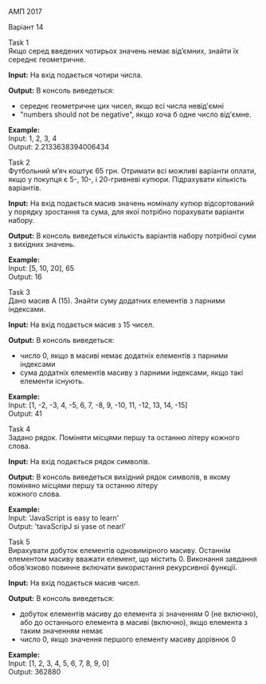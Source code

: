 АМП 2017

Варіант 14  

Task 1  
Якщо серед введених чотирьох значень немає від’ємних, знайти їх середнє геометричне.  

__Input:__ На вхід подається чотири числа.  

__Output:__ В консоль виведеться: 
- середнє геометричне цих чисел, якщо всі числа невід'ємні
- "numbers should not be negative", якщо хоча б одне число від'ємне.   

__Example:__   
Input: 1, 2, 3, 4  
Output: 2.2133638394006434

Task 2   
Футбольний м’яч коштує 65 грн. Отримати всі можливі варіанти оплати, якщо у покупця є 5-, 10-, і 20-гривневі купюри. Підрахувати кількість варіантів.

__Input:__ На вхід подається масив значень номіналу купюр відсортований у порядку зростання та сума, для якої потрібно порахувати варіанти набору.  

__Output:__ В консоль виведеться кількість варіантів набору потрібної суми з вихідних значень.

__Example:__   
Input: [5, 10, 20], 65  
Output: 16

Task 3   
Дано масив А (15). Знайти суму додатних елементів з парними індексами.

__Input:__ На вхід подається масив з 15 чисел. 

__Output:__ В консоль виведеться:
- число 0, якщо в масиві немає додатніх елементів з парними індексами
- сума додатніх елементів масиву з парними індексами, якщо такі елементи існують.

__Example:__   
Input: [1, -2, -3, 4, -5, 6, 7, -8, 9, -10, 11, -12, 13, 14, -15]  
Output: 41

Task 4   
Задано рядок. Поміняти місцями першу та останню літеру кожного слова.

__Input:__ На вхід подається рядок символів. 

__Output:__ В консоль виведеться вихідний рядок символів, в якому поміняно місцями першу та останню літеру    
кожного слова.

__Example:__   
Input: 'JavaScript is easy to learn'  
Output: 'tavaScripJ si yase ot nearl'

Task 5   
Вирахувати добуток елементів одновимірного масиву. Останнім елементом масиву вважати елемент, що містить 0.
Виконання завдання обов’язково повинне включати використання рекурсивної функції.

__Input:__ На вхід подається масив чисел. 

__Output:__ В консоль виведеться:
- добуток елементів масиву до елемента зі значенням 0 (не включно), або до останнього елемента в масиві (включно), якщо елемента з таким значенням немає
- число 0, якщо значення першого елементу масиву дорівнює 0

__Example:__   
Input: [1, 2, 3, 4, 5, 6, 7, 8, 9, 0]   
Output: 362880
